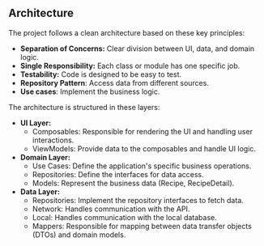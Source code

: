 ## Architecture

The project follows a clean architecture based on these key principles:

-   **Separation of Concerns:** Clear division between UI, data, and domain logic.
-   **Single Responsibility:** Each class or module has one specific job.
-   **Testability:** Code is designed to be easy to test.
- **Repository Pattern**: Access data from different sources.
- **Use cases**: Implement the business logic.

The architecture is structured in these layers:

-   **UI Layer:**
    -   Composables: Responsible for rendering the UI and handling user interactions.
    -   ViewModels: Provide data to the composables and handle UI logic.
-   **Domain Layer:**
    -   Use Cases: Define the application's specific business operations.
    -   Repositories: Define the interfaces for data access.
    -   Models: Represent the business data (Recipe, RecipeDetail).
-   **Data Layer:**
    -   Repositories: Implement the repository interfaces to fetch data.
    -   Network: Handles communication with the API.
    -   Local: Handles communication with the local database.
    -   Mappers: Responsible for mapping between data transfer objects (DTOs) and domain models.

